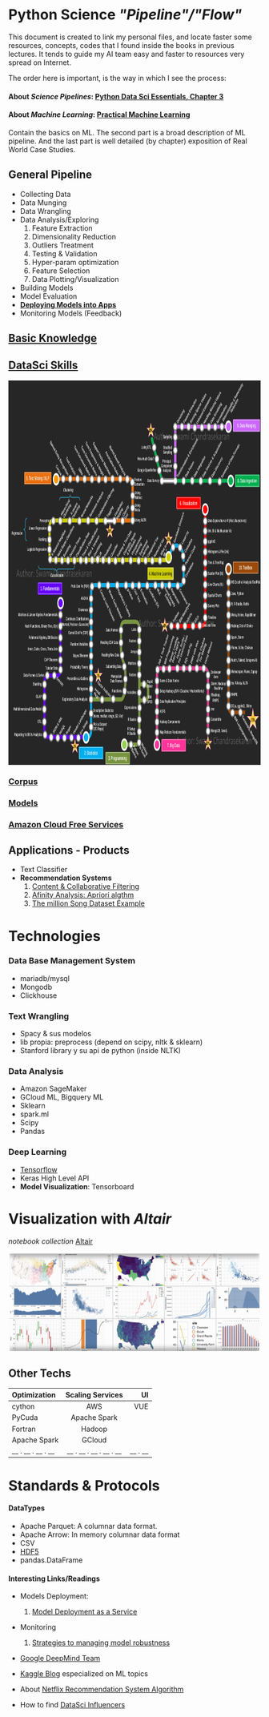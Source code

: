 # __Python__ Science _"Pipeline"/"Flow"_

This document is created to link my personal files, and locate faster some resources, concepts, codes that I found inside the books in previous lectures. It tends to guide my AI team easy and faster to resources very spread on Internet.

The order here is important, is the way in which I see the process:

#### About _Science Pipelines_: [Python Data Sci Essentials, Chapter 3](/media/DATA/PyData/pyBooksData/SCIENCE/2015_Boschetti_and_Massaron-Py_Data_Sci_Essentials.pdf)

#### About _Machine Learning_: [Practical Machine Learning](/media/DATA/PyData/pyBooksData/04_ML/2018_Practical_ML_with_Py.pdf)

Contain the basics on ML. The second part is a broad description of ML pipeline. And the last part is well detailed (by chapter) exposition of Real World Case Studies.

## General Pipeline

- Collecting Data
- Data Munging
- Data Wrangling
- Data Analysis/Exploring
    1. Feature Extraction
    2. Dimensionality Reduction
    3. Outliers Treatment
    4. Testing & Validation
    5. Hyper-param optimization
    6. Feature Selection
    7. Data Plotting/Visualization
- Building Models
- Model Evaluation
- [__Deploying Models into Apps__](/media/DATA/PyData/pyBooksData/04_ML/2015_Sebastian_Raschka-Py_ML.pdf)
- Monitoring Models (Feedback)

## [Basic Knowledge](./mapmind/basicknowledge.html)

## [DataSci Skills](./mapmind/skills.html)

<p><img align='left' src="./imgs/DataSci_Skills_Moscu_Metro.png" alt='Tensorflow logo' height="768" width="1024"></p><br clear='left'>

### [Corpus](./mapmind/corpus.html)

### [Models]()

### [Amazon Cloud Free Services](https://aws.amazon.com/free/free-tier/)

## Applications - Products
- Text Classifier
- __Recommendation Systems__
    1. [Content & Collaborative Filtering](/media/DATA/PyData/pyBooksData/04_ML/2016_ML_for_the_web/ML_4the_Web.pdf)
    2. [Afinity Analysis: Apriori algthm](/media/DATA/PyData/pyBooksData/04_ML/2015_Learning_Data_Mining/2015_Learning_Data_Mining_with_Py.pdf)
    3. [The million Song Dataset Example](/media/DATA/PyData/pyBooksData/04_ML/2018_Practical_ML_with_Py.pdf)

# Technologies

### Data Base Management System
* mariadb/mysql
* Mongodb
* Clickhouse

### Text Wrangling
- Spacy & sus modelos
- lib propia: preprocess (depend on scipy, nltk & sklearn)
- Stanford library y su api de python (inside NLTK)

### Data Analysis

- Amazon SageMaker
- GCloud ML, Bigquery ML
- Sklearn
- spark.ml
- Scipy
- Pandas

### Deep Learning

* [Tensorflow](/media/DATA/PyData/myBooksData/04_ML/2017_Hands_on_ML/2017_Hands_On_ML_with_Sklearn_and_Tf.pdf)
* Keras High Level API
* __Model Visualization__: Tensorboard

# Visualization with _Altair_
_notebook collection_
[Altair](/media/DATA/PyData/pyVideosData/06_Visualization/SCI_PLOT_Altair_2018_PyCon-Jake_VanderPlas-Exploratory_Data_Visualization_with_Vega_Vega-Lite_and_Altair/notebooks)
<p><img align='left' src="./imgs/altair-gallery.png" alt='Tensorflow logo' height="200" width="700"></p><br clear='left'>

## Other Techs

| Optimization      | Scaling Services       | UI      |
| :---------------- | :--------------------: | ------: |
| cython            | AWS                    | VUE     |
| PyCuda            | Apache Spark           |         |
| Fortran           | Hadoop                 |         |
| Apache Spark      | GCloud                 |         |
| __ . __ . __ . __ | __ . __ . __ . __ . __ | __ . __ |

# Standards & Protocols

#### DataTypes

- Apache Parquet: A columnar data format.
- Apache Arrow: In memory columnar data format
- CSV
- [HDF5](/media/DATA/PyData/pyBooksData/01_Numpy/2019_Numerical_Python_2ndE.pdf)
- pandas.DataFrame

#### Interesting Links/Readings

- Models Deployment:
    1. [Model Deployment as a Service](/media/DATA/PyData/pyBooksData/04_ML/2018_Practical_ML_with_Py.pdf)
- Monitoring
    1. [Strategies to managing model robustness](/media/DATA/PyData/pyBooksData/04_ML/2016_Advanced_ML.pdf)

- [Google DeepMind Team](https://deepmind.com/)
- [Kaggle Blog](http://blog.kaggle.com) especialized on ML topics
- About [Netflix Recommendation System Algorithm](http://techblog.netflix.com/2012/04/netflix-recommendations-beyond-5-stars.html)
- How to find [DataSci Influencers](https://app.cronycle.com/discovery/topics/Data%20Science?activeTab=influencers)
